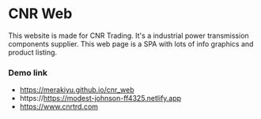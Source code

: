 # CNR Web 
This website is made for CNR Trading. It's a industrial power transmission components supplier. This web page is a SPA with lots of info graphics and product listing. 

### Demo link
- https://merakiyu.github.io/cnr_web
- https://https://modest-johnson-ff4325.netlify.app
- https://www.cnrtrd.com
